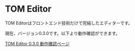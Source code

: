 # TOM Editor

TOM Editorはフロントエンド技術だけで完結したエディターです。

現在、バージョン0.3.0です。以下より動作確認ができます。

[TOM Editor 0.3.0 動作確認ページ](https://tomomoss.github.io/tom-editor/)
